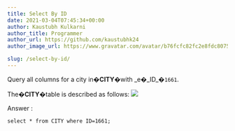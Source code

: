 ```yaml
---
title: Select By ID
date: 2021-03-04T07:45:34+00:00
author: Kaustubh Kulkarni
author_title: Programmer
author_url: https://github.com/kaustubhk24
author_image_url: https://www.gravatar.com/avatar/b76fcfc82fc2e8fdc8075636f1735f61?s=200

slug: /select-by-id/
---
```

Query all columns for a city in�**CITY**�with _e�_ID\_�`1661`.

The�**CITY**�table is described as follows: 
![](https://s3.amazonaws.com/hr-challenge-images/8137/1449729804-f21d187d0f-CITY.jpg) 

Answer :

```vb title="file.vb"
select * from CITY where ID=1661;
```